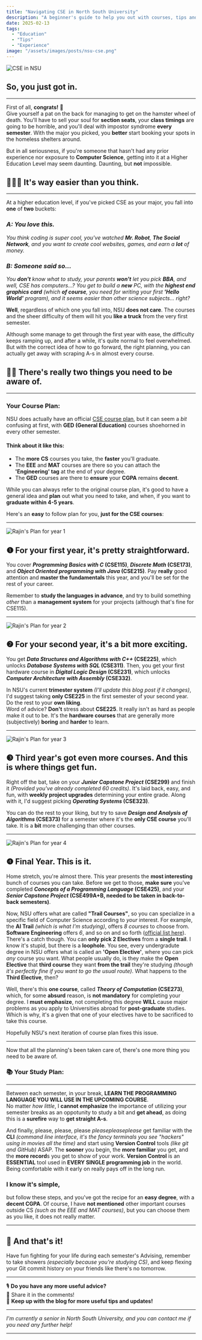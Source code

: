```yaml
---
title: "Navigating CSE in North South University"
description: "A beginner's guide to help you out with courses, tips and other info."
date: 2025-02-13
tags:
  - "Education"
  - "Tips"
  - "Experience"
image: "/assets/images/posts/nsu-cse.png"
---
```


![CSE in NSU](/assets/images/posts/nsu-cse.png)

## So, you just got in.
---
First of all, **congrats!** 🥳  
Give yourself a pat on the back for managing to get on the hamster wheel of death. You'll have to sell your soul for **section seats**, your **class timings** are going to be horrible, and you'll deal with impostor syndrome **every semester**. With the major you picked, you **better** start booking your spots in the homeless shelters around.

But in all seriousness, if you're someone that hasn't had any prior experience nor exposure to **Computer Science**, getting into it at a Higher Education Level may seem daunting. Daunting, but **not** impossible.  

## 🧑🏻‍💻 **It's way easier than you think.**

---

At a higher education level, if you've picked CSE as your major, you fall into **one** of **two** buckets:

### ***A: You love this.***

*You think coding is super cool, you've watched **Mr. Robot**, **The Social Network**, and you want to create cool websites, games, and earn a **lot** of money.*

### ***B: Someone said so...***
*You **don't** know what to study, your parents **won't** let you pick **BBA**, and well, CSE has computers...? You get to build a **new** PC, with the **highest end graphics card** (which **of course**, you need for writing your first **'Hello World'** program), and it seems easier than other science subjects... right?*

**Well**, regardless of which one you fall into, NSU **does not care**. The courses and the sheer difficulty of them will hit you **like a truck** from the very first semester.  

Although some manage to get through the first year with ease, the difficulty keeps ramping up, and after a while, it's quite normal to feel overwhelmed. But with the correct idea of how to go forward, the right planning, you can actually get away with scraping A-s in almost every course.  

## ✌🏻 There's really two things you need to be aware of.

---

### **Your Course Plan:**

NSU does actually have an official [CSE course plan](https://ece.northsouth.edu/wp-content/uploads/2015/03/BSCSE_130_prerequisite.png), but it can seem a *bit* confusing at first, with **GED (General Education)** courses shoehorned in every other semester.

#### Think about it like this:
- The **more** **CS** courses you take, the **faster** you'll graduate.
- The **EEE** and **MAT** courses are there so you can attach the **'Engineering' tag** at the end of your degree.
- The **GED** courses are there to **ensure** your **CGPA** remains **decent**.

While you can always refer to the original course plan, it's good to have a general idea and **plan** out what you need to take, and when, if you want to **graduate within 4-5 years**.

Here's an **easy** to follow plan for you, **just for the CSE courses**:

---

![Rajin's Plan for year 1](/assets/images/posts/rajin-coursemap-1.png)

## ❶ For your first year, it's pretty straightforward. 

You cover ***Programming Basics with C* (CSE115)**, ***Discrete Math* (CSE173)**, and ***Object Oriented programming with Java* (CSE215)**. Pay **really** good attention and **master the fundamentals** this year, and you'll be set for the rest of your career.  

Remember to **study the languages in advance**, and try to build something *other* than a **management system** for your projects (although that's fine for CSE115).

---

![Rajin's Plan for year 2](/assets/images/posts/rajin-coursemap-2.png)

## ❷ For your second year, it's a bit more exciting.  

You get ***Data Structures and Algorithms with C++* (CSE225)**, which unlocks ***Database Systems with SQL* (CSE311)**. Then, you get your first hardware course in ***Digital Logic Design* (CSE231)**, which unlocks ***Computer Architecture with Assembly* (CSE332)**.  

In NSU's current **trimester system** *(I'll update this blog post if it changes)*, I'd suggest taking **only CSE225** in the first semester of your second year. Do the rest to your **own liking**.  
Word of advice? **Don't** stress about **CSE225**. It really isn't as hard as people make it out to be. It's the **hardware courses** that are generally more (subjectively) **boring** and **harder** to learn.

---

![Rajin's Plan for year 3](/assets/images/posts/rajin-coursemap-3.png)

## ❸ Third year's got even more courses. And this is where things get fun. 

Right off the bat, take on your ***Junior Capstone Project* (CSE299)** and finish it *(Provided you've already completed 60 credits)*. It's laid back, easy, and fun, with **weekly project upgrades** determining your entire grade. Along with it, I'd suggest picking ***Operating Systems* (CSE323)**.  

You can do the rest to your liking, but try to save ***Design and Analysis of Algorithms* (CSE373)** for a semester where it's the **only CSE course** you'll take. It is a **bit** more challenging than other courses.

---

![Rajin's Plan for year 4](/assets/images/posts/rajin-coursemap-4.png)

## ❹ Final Year. This is it.  

Home stretch, you're almost there. This year presents the **most interesting** bunch of courses you can take. Before we get to those, **make sure** you've completed ***Concepts of a Programming Language* (CSE425)**, and your ***Senior Capstone Project* (CSE499A+B, needed to be taken in back-to-back semesters)**.  

Now, NSU offers what are called **"Trail Courses"**, so you can specialize in a specific field of Computer Science according to *your* interest. For example, the **AI Trail** *(which is what I'm studying)*, offers *8 courses* to choose from. **Software Engineering** offers *6*, and so on and so forth ([official list here](https://ece.northsouth.edu/undergraduate/academics/programs/bs-cse/)).  
There's a catch though. You can **only pick 2 Electives** from a **single trail**. I know it's stupid, but there is a **loophole**. You see, every undergradute degree in NSU offers what is called an **'Open Elective'**, where you can pick *any* course you want. What people usually do, is they make the **Open Elective** that **third course** they want **from the trail** they're studying *(though it's perfectly fine if you want to go the usual route)*. What happens to the **Third Elective**, then?  

Well, there's this **one course**, called ***Theory of Computation* (CSE273)**, which, for some **absurd** reason, is **not mandatory** for completing your degree. I **must emphasize**, not completing this degree **WILL** cause major problems as you apply to Universities abroad for **post-graduate** studies. Which is why, it's a given that one of your electives have to be sacrificed to take this course.  

Hopefully NSU's next iteration of course plan fixes this issue.

---

Now that all the planning's been taken care of, there's one more thing you need to be aware of.

### 📚 **Your Study Plan:**
---
Between each semester, in your break, **LEARN THE PROGRAMMING LANGUAGE YOU WILL USE IN THE UPCOMING COURSE**.  
No matter *how little*, I **cannot emphasize** the importance of utilizing your semester breaks as an oppotunity to study a bit and **get ahead**, as doing this is a **surefire** way to **get straight A-s**.

And finally, please, please, please *pleasepleaseplease* get familiar with the **CLI** *(command line interface, it's the fancy terminals you see "hackers" using in movies all the time)* and start using **Version Control** tools *(like git and GitHub)* ASAP. The **sooner** you begin, the **more familiar** you get, and the **more record**s you get to show of your work. **Version Control** is an **ESSENTIAL** tool used in **EVERY SINGLE programming job** in the world. Being comfortable with it early on really pays off in the long run.

### I know it's simple, 
but follow these steps, and you've got the recipe for an **easy degree**, with a **decent CGPA**. Of course, I have **not mentioned** other important courses outside CS *(such as the EEE and MAT courses)*, but you can choose them as you like, it does not really matter.

---
## 💫 And that's it!  
Have fun fighting for your life during each semester's Advising, remember to take showers *(especially because you're studying CS)*, and keep flexing your Git commit history on your friends like there's no tomorrow.  

---
🎙️ **Do you have any more useful advice?**  
💬 Share it in the comments!  
📲 **Keep up with the blog for more useful tips and updates!**

---

*I'm currently a senior in North South University, and you can contact me if you need any further help!*

---